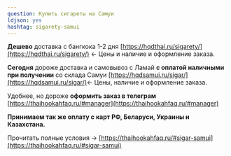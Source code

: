 ```yaml
---
question: Купить сигареты на Самуи
ldjson: yes
hashtag: sigarety-samui
---
```


**Дешево** доставка с бангкока 1-2 дня [https://hqdthai.ru/sigarety/](https://hqdthai.ru/sigarety/) <- Цены и наличие и оформление заказа.

**Сегодня** дороже доставка и самовывоз с Ламай **с оплатой наличными при получении** со склада Самуи [https://hqdsamui.ru/sigar/](https://hqdsamui.ru/sigar/)<- Цены, наличие и оформление заказа.

Удобнее, но дороже **оформить заказ в телеграм** [https://thaihookahfaq.ru/#manager](https://thaihookahfaq.ru/#manager)

**Принимаем так же оплату с карт РФ, Беларуси, Украины и Казахстана.**

Прочитать полные условия -> [https://thaihookahfaq.ru/#sigar-samui](https://thaihookahfaq.ru/#sigar-samui)
